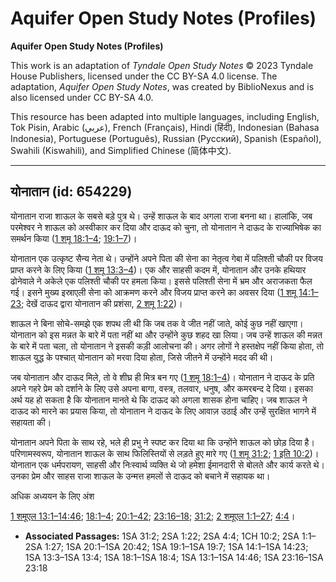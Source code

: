 # Aquifer Open Study Notes (Profiles)

**Aquifer Open Study Notes (Profiles)**

This work is an adaptation of *Tyndale Open Study Notes* © 2023 Tyndale House Publishers, licensed under the CC BY\-SA 4\.0 license. The adaptation, *Aquifer Open Study Notes*, was created by BiblioNexus and is also licensed under CC BY\-SA 4\.0\.

This resource has been adapted into multiple languages, including English, Tok Pisin, Arabic (عربي), French (Français), Hindi (हिंदी), Indonesian (Bahasa Indonesia), Portuguese (Português), Russian (Русский), Spanish (Español), Swahili (Kiswahili), and Simplified Chinese (简体中文).



--------------------------------

## योनातान (id: 654229)

योनातान राजा शाऊल के सबसे बड़े पुत्र थे। उन्हें शाऊल के बाद अगला राजा बनना था। हालांकि, जब परमेश्वर ने शाऊल को अस्वीकार कर दिया और दाऊद को चुना, तो योनातान ने दाऊद के राज्याभिषेक का समर्थन किया ([1 शमू 18:1–4](https://ref.ly/1Sam18:1-1Sam18:4); [19:1–7](https://ref.ly/1Sam19:1-1Sam19:7))।

योनातान एक उत्कृष्ट सैन्य नेता थे। उन्होंने अपने पिता की सेना का नेतृत्व गेबा में पलिश्ती चौकी पर विजय प्राप्त करने के लिए किया ([1 शमू 13:3–4](https://ref.ly/1Sam13:3-1Sam13:4))। एक और साहसी कदम में, योनातान और उनके हथियार ढोनेवाले ने अकेले एक पलिश्ती चौकी पर हमला किया। इससे पलिश्ती सेना में भ्रम और अराजकता फैल गई। इसने मुख्य इस्राएली सेना को आक्रमण करने और विजय प्राप्त करने का अवसर दिया ([1 शमू 14:1–23](https://ref.ly/1Sam14:1-1Sam14:23); देखें दाऊद द्वारा योनातान की प्रशंसा, [2 शमू 1:22](https://ref.ly/2Sam1:22))।

शाऊल ने बिना सोचे\-समझे एक शपथ ली थी कि जब तक वे जीत नहीं जाते, कोई कुछ नहीं खाएगा। योनातान को इस मन्नत के बारे में पता नहीं था और उन्होंने कुछ शहद खा लिया। जब उन्हें शाऊल की मन्नत के बारे में पता चला, तो योनातान ने इसकी कड़ी आलोचना की। अगर लोगों ने हस्तक्षेप नहीं किया होता, तो शाऊल युद्ध के पश्चात् योनातान को मरवा दिया होता, जिसे जीतने में उन्होंने मदद की थी।

जब योनातान और दाऊद मिले, तो वे शीघ्र ही मित्र बन गए ([1 शमू 18:1–4](https://ref.ly/1Sam18:1-1Sam18:4))। योनातान ने दाऊद के प्रति अपने गहरे प्रेम को दर्शाने के लिए उसे अपना बागा, वस्त्र, तलवार, धनुष, और कमरबन्द दे दिया। इसका अर्थ यह हो सकता है कि योनातान मानते थे कि दाऊद को अगला शासक होना चाहिए। जब शाऊल ने दाऊद को मारने का प्रयास किया, तो योनातान ने दाऊद के लिए आवाज़ उठाई और उन्हें सुरक्षित भागने में सहायता की।

योनातान अपने पिता के साथ रहे, भले ही प्रभु ने स्पष्ट कर दिया था कि उन्होंने शाऊल को छोड़ दिया है। परिणामस्वरूप, योनातान शाऊल के साथ फिलिस्तियों से लड़ते हुए मारे गए ([1 शमू 31:2](https://ref.ly/1Sam31:2); [1 इति 10:2](https://ref.ly/1Chr10:2))। योनातान एक धर्मपरायण, साहसी और निःस्वार्थ व्यक्ति थे जो हमेशा ईमानदारी से बोलते और कार्य करते थे। उनका प्रेम और साहस राजा शाऊल के उन्मत्त हमलों से दाऊद को बचाने में सहायक था।

अधिक अध्ययन के लिए अंश

[1 शमूएल 13:1–14:46](https://ref.ly/1Sam13:1-1Sam14:46); [18:1–4](https://ref.ly/1Sam18:1-1Sam18:4); [20:1–42](https://ref.ly/1Sam20:1-1Sam20:42); [23:16–18](https://ref.ly/1Sam23:16-1Sam23:18); [31:2](https://ref.ly/1Sam31:2); [2 शमूएल 1:1–27](https://ref.ly/2Sam1:1-2Sam1:27); [4:4](https://ref.ly/2Sam4:4)।

* **Associated Passages:** 1SA 31:2; 2SA 1:22; 2SA 4:4; 1CH 10:2; 2SA 1:1–2SA 1:27; 1SA 20:1–1SA 20:42; 1SA 19:1–1SA 19:7; 1SA 14:1–1SA 14:23; 1SA 13:3–1SA 13:4; 1SA 18:1–1SA 18:4; 1SA 13:1–1SA 14:46; 1SA 23:16–1SA 23:18

